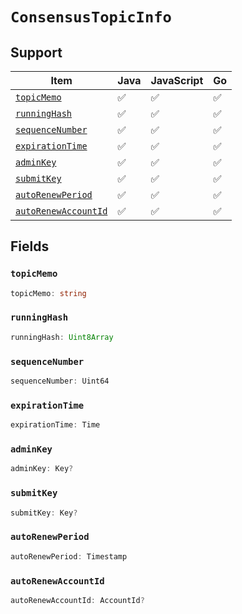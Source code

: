 # `ConsensusTopicInfo`

## Support

| Item | Java | JavaScript | Go
| - | - | - | - |
| [`topicMemo`](#topicMemo) | ✅ | ✅ | ✅
| [`runningHash`](#runningHash) | ✅ | ✅ | ✅
| [`sequenceNumber`](#sequenceNumber) | ✅ | ✅ | ✅
| [`expirationTime`](#expirationTime) | ✅ | ✅ | ✅
| [`adminKey`](#adminKey) | ✅ | ✅ | ✅
| [`submitKey`](#submitKey) | ✅ | ✅ | ✅
| [`autoRenewPeriod`](#autoRenewPeriod) | ✅ | ✅ | ✅
| [`autoRenewAccountId`](#autoRenewAccountId) | ✅ | ✅ | ✅

## Fields

### `topicMemo`

```typescript
topicMemo: string
```

### `runningHash`

```typescript
runningHash: Uint8Array
```

### `sequenceNumber`

```typescript
sequenceNumber: Uint64
```

### `expirationTime`

```typescript
expirationTime: Time
```

### `adminKey`

```typescript
adminKey: Key?
```

### `submitKey`

```typescript
submitKey: Key?
```

### `autoRenewPeriod`

```typescript
autoRenewPeriod: Timestamp
```

### `autoRenewAccountId`

```typescript
autoRenewAccountId: AccountId?
```
